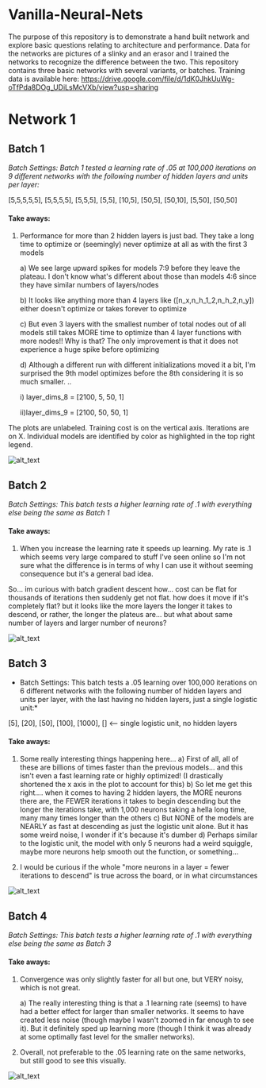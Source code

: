 # Vanilla-Neural-Nets

The purpose of this repository is to demonstrate a hand built network and explore basic questions relating to architecture and performance. Data for the networks are pictures of a slinky and an erasor and I trained the networks to recognize the difference between the two. This repository contains three basic networks with several variants, or batches. Training data is available here:
https://drive.google.com/file/d/1dK0JhkUuWg-oTfPda8DOg_UDiLsMcVXb/view?usp=sharing


# Network 1

## Batch 1
*Batch Settings: Batch 1 tested a learning rate of .05 at 100,000 iterations on 9 different networks with the following number of hidden layers and units per layer:*

[5,5,5,5,5], [5,5,5,5], [5,5,5], [5,5], [10,5], [50,5], [50,10], [5,50], [50,50]

#### Take aways:

1) Performance for more than 2 hidden layers is just bad. They take a long time to optimize or (seemingly) never optimize at all as with the first 3 models

    a) We see large upward spikes for models 7:9 before they leave the plateau. I don't know what's different about those than models 4:6 since they have similar numbers of layers/nodes
    
    b) It looks like anything more than 4 layers like ([n_x,n_h_1_2,n_h_2,n_y]) either doesn't optimize or takes forever to optimize
    
    c) But even 3 layers with the smallest number of total nodes out of all models still takes MORE time to optimize than 4 layer functions with more nodes!! Why is that? The only improvement is that it does not experience a huge spike before optimizing
    
    d) Although a different run with different initializations moved it a bit, I'm surprised the 9th model optimizes before the 8th considering it is so much smaller. ..
    
      i) layer_dims_8 = [2100, 5, 50, 1]
          
      ii)layer_dims_9 = [2100, 50, 50, 1]
          
The plots are unlabeled. Training cost is on the vertical axis. Iterations are on X. Individual models are identified by color as highlighted in the top right legend.

![alt_text](https://imgur.com/hsTR7YV.png)


## Batch 2
*Batch Settings: This batch tests a higher learning rate of .1 with everything else being the same as Batch 1*

#### Take aways:

1) When you increase the learning rate it speeds up learning. My rate is .1 which seems very large compared to stuff I've seen online so I'm not sure what the difference is in terms of why I can use it without seeming consequence but it's a general bad idea.

So... im curious with batch gradient descent how... cost can be flat for thousands of iterations then suddenly get not flat. how does it move if it's completely flat? but it looks like the more layers the longer it takes to descend, or rather, the longer the plateus are... but what about same number of layers and larger number of neurons?


![alt_text](https://imgur.com/alM8OiT.png)


## Batch 3
* Batch Settings: This batch tests a .05 learning over 100,000 iterations on 6 different networks with the following number of hidden layers and units per layer, with the last having no hidden layers, just a single logistic unit:*

[5], [20], [50], [100], [1000], [] <-- single logistic unit, no hidden layers


#### Take aways:

1) Some really interesting things happening here...
    a) First of all, all of these are billions of times faster than the previous models... and this isn't even a fast learning rate or highly optimized! (I drastically shortened the x axis in the plot to account for this)
    b) So let me get this right.... when it comes to having 2 hidden layers, the MORE neurons there are, the FEWER iterations it takes to begin descending but the longer the iterations take, with 1,000 neurons taking a hella long time, many many times longer than the others
    c) But NONE of the models are NEARLY as fast at descending as just the logistic unit alone. But it has some weird noise, I wonder if it's because it's dumber
    d) Perhaps similar to the logistic unit, the model with only 5 neurons had a weird squiggle, maybe more neurons help smooth out the function, or something...

2) I would be curious if the whole "more neurons in a layer = fewer iterations to descend" is true across the board, or in what circumstances

![alt_text](https://imgur.com/Z78ISTG.png)



## Batch 4
*Batch Settings: This batch tests a higher learning rate of .1 with everything else being the same as Batch 3*


#### Take aways:

1) Convergence was only slightly faster for all but one, but VERY noisy, which is not great.

   a) The really interesting thing is that a .1 learning rate (seems) to have had a better effect for larger than smaller networks.
      It seems to have created less noise (though maybe I wasn't zoomed in far enough to see it). But it definitely sped up learning more
      (though I think it was already at some optimally fast level for the smaller networks).
      
2) Overall, not preferable to the .05 learning rate on the same networks, but still good to see this visually.


![alt_text](https://imgur.com/mV41Al0.png)







